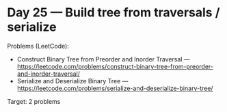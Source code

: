 # Day 25 — Build tree from traversals / serialize

Problems (LeetCode):
- Construct Binary Tree from Preorder and Inorder Traversal — https://leetcode.com/problems/construct-binary-tree-from-preorder-and-inorder-traversal/
- Serialize and Deserialize Binary Tree — https://leetcode.com/problems/serialize-and-deserialize-binary-tree/

Target: 2 problems
